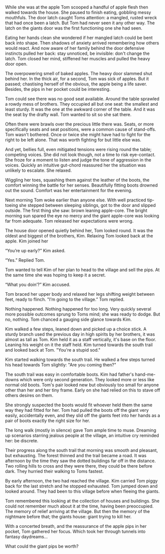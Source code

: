While she was at the apple Tom scooped a handful of apple flesh then walked towards the house. She paused to finish eating, gobbling messy mouthfuls. The door latch caught Toms attention: a mangled, rusted wreck that had once been a latch. But Tom had never seen it any other way. The latch on the giants door was the first functioning one she had seen. 

Eating her hands clean she wondered if her mangled latch could be bent back into shape. Then shadows of anxiety arrived remembering how others would react. And now aware of her family behind the door defensive instincts pulled her back: stay unnoticed, be invisible: don't change the latch. Tom closed her mind, stiffened her muscles and pulled the heavy door open.

The overpowering smell of baked apples. The heavy door slammed shut behind her. In the thick air, for a second, Tom was sick of apples. But it passed; chastising herself of the obvious, the apple being a life saver. Besides, the pips in her pocket could be interesting. 

Tom could see there was no good seat available. Around the table sprawled a rowdy mess of brothers. They occupied all but one seat: the smallest and least sturdy. It was the one at the awkward corner of the table. And it was the seat by the drafty wall. Tom wanted to sit so she sat there. 

Often there were brawls over the precious little there was. Seats, or more specifically seats and seat positions, were a common cause of stand-offs. Tom wasn't bothered. Once or twice she might have had to fight for the right to be left alone. That was worth fighting for but little else was. 

And yet, bellies full, even mitigated tensions were rising round the table; competing voices. She did not look though, not a time to risk eye-contact. She froze for a moment to listen and judge the tone of aggression in the voices. Quickly an intuitive gut-chord reassured her the situation was unlikely to escalate. She relaxed. 

Wiggling her toes, squashing them against the leather of the boots, the comfort winning the battle for her senses. Beautifully fitting boots drowned out the sound. Comfort was her entertainment for the evening.

Next morning Tom woke earlier than anyone else. With well practiced tip-toeing she stepped between sleeping siblings, got to the door and slipped outside. The first thing she saw: brown leaning apple-core. The bright morning sun spared the eye no mercy and the giant apple-core was looking far from adequate. Tom released her expectations were wrong. 

The house door opened quietly behind her, Tom looked round. It was the oldest and biggest of the brothers, Kim. Relaxing Tom looked back at the apple. Kim joined her 

“You’re up early?” Kim asked.

“Yes.” Replied Tom.

Tom wanted to tell Kim of her plan to head to the village and sell the pips. At the same time she was hoping to keep it a secret. 

“What you doin’?” Kim accused. 

Tom braced her upper body and relaxed her legs shifting weight between feet, ready to flinch. "I’m going to the village.” Tom replied.

Nothing happened. Nothing happened for too long. Very quickly several more possible outcomes sprung to Toms mind; she was ready to dodge. But no, nothing. Tom chanced a gauging side glance towards Kim.

Kim walked a few steps, leaned down and picked up a choice stick. A sturdy branch used the previous day in high spirits by her brothers, it was almost as tall as Tom. Kim held it as a staff vertically, it's base on the floor. Leaning his weight on it the staff held. Kim turned towards the south trail and looked back at Tom. "You're a stupid sod."

Kim started walking towards the south trail. He walked a few steps turned his head towards Tom slightly: "Are you coming then?"

The south trail was easy in comfortable boots. Kim had father's hand-me-downs which were only second generation. They looked more or less like normal old boots. Tom's pair looked new but obviously too small for anyone other than her and her tiny frame. Early on she had relied on this to stave off others desires on them.

She strongly suspected the boots would fit whoever held them the same way they had fitted for her. Tom had pulled the boots off the giant very easily, accidentally even, and they slid off the giants feet into her hands as a pair of boots exactly the right size for her. 

The long walk (mostly in silence) gave Tom ample time to muse. Dreaming up scenarios starring jealous people at the village, an intuitive cry reminded her: be discrete.

Their progress along the south trail that morning was smooth and pleasant, but exhausting. The forest thinned and the trail became a road. It was afternoon by the time they saw the dotted buildings far off in the distance. Two rolling hills to cross and they were there, they could be there before dark. They hurried their walking to Toms fastest.

By early afternoon, the two had reached the village. Kim carried Tom piggy back for the last stretch and he stopped exhausted. Tom jumped down and looked around. They had been to this village before when fleeing the giants. 

Tom remembered this looking at the collection of houses and buildings. She could not remember much about it at the time, having been preoccupied. The memory of relief arriving at the village. But then the memory of the nightmare before that; the giants house: giant trying to kill her.

With a concerted breath, and the reassurance of the apple pips in her pocket, Tom gathered her focus. Which took her through tunnels into fantasy daydreams... 

What could the giant pips be worth?

